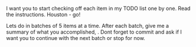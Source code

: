 I want you to start checking off each item in my TODO list one by one. Read the instructions. Houston - go!

Lets do in batches of 5 items at a time. After each batch, give me a summary of what you accomplished, . Dont forget to commit and ask if I want you to continue with the next batch or stop for now.